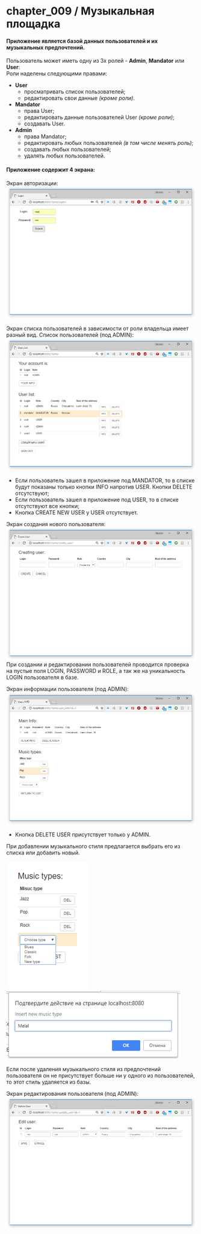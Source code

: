 # chapter_009 / Музыкальная площадка

#### Приложение является базой данных пользователей и их музыкальных предпочтений.  
 Пользователь может иметь одну из 3х ролей - **Admin**, **Mandator** или **User**:  
 Роли наделены следующими правами:  
 * **User**
   * просматривать список пользователей;
   * редактировать свои данные _(кроме роли)_.  
 * **Mandator** 
   * права User;
   * редактировать данные пользователей User _(кроме роли)_;
   * создавать User.
 * **Admin**
   * права Mandator;
   * редактировать любых пользователей _(в том числе менять роль)_;
   * создавать любых пользователей;
   * удалять любых пользователей.
 
#### Приложение содержит 4 экрана:  
Экран авторизации:  
![png](https://github.com/MaksimJob4j/mivanov/raw/master/module_02/chapter_2_4/music/src/main/images/Login.png)  

Экран списка пользователей в зависимости от роли владельца имеет разный вид. 
Список пользователей  (под ADMIN):  
 ![png](https://github.com/MaksimJob4j/mivanov/raw/master/module_02/chapter_2_4/music/src/main/images/AdminsList.png)   
 * Если пользователь зашел в приложение под MANDATOR, то в списке будут показаны только кнопки INFO напротив USER. Кнопки DELETE отсутствуют;
 * Если пользователь зашел в приложение под USER, то в списке отсутствуют все кнопки;
 * Кнопка CREATE NEW USER у USER отсутствует.


Экран создания нового пользователя:  
  ![png](https://github.com/MaksimJob4j/mivanov/raw/master/module_02/chapter_2_4/music/src/main/images/CreateUser.png)   
При создании и редактировании пользователей проводится проверка на пустые поля LOGIN, PASSWORD и ROLE, а так же на уникальность LOGIN пользователя в базе.


Экран информации пользователя (под ADMIN):  
  ![png](https://github.com/MaksimJob4j/mivanov/raw/master/module_02/chapter_2_4/music/src/main/images/UserInfo.png)  
 * Кнопка DELETE USER присутствует только у ADMIN.

При добавлении музыкального стиля предлагается выбрать его из списка или добавить новый.

  ![png](https://github.com/MaksimJob4j/mivanov/raw/master/module_02/chapter_2_4/music/src/main/images/SelectType.png)
  ![png](https://github.com/MaksimJob4j/mivanov/raw/master/module_02/chapter_2_4/music/src/main/images/EnterType.png)  

Если после удаления музыкального стиля из предпочтений пользователя он не присутствует больше ни у одного из пользователей, то этот стиль удаляется из базы.

Экран редактирования пользователя (под ADMIN):  
  ![png](https://github.com/MaksimJob4j/mivanov/raw/master/module_02/chapter_2_4/music/src/main/images/EditUser.png)  
  
